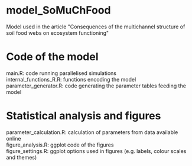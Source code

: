 # model_SoMuChFood
Model used in the article "Consequences of the multichannel structure of soil food webs on ecosystem functioning" 

# Code of the model
main.R: code running parallelised simulations  
internal_functions_R.R: functions encoding the model  
parameter_generator.R: code generating the parameter tables feeding the model

# Statistical analysis and figures
parameter_calculation.R: calculation of parameters from data available online  
figure_analysis.R: ggplot code of the figures  
figure_settings.R: ggplot options used in figures (e.g. labels, colour scales and themes)
